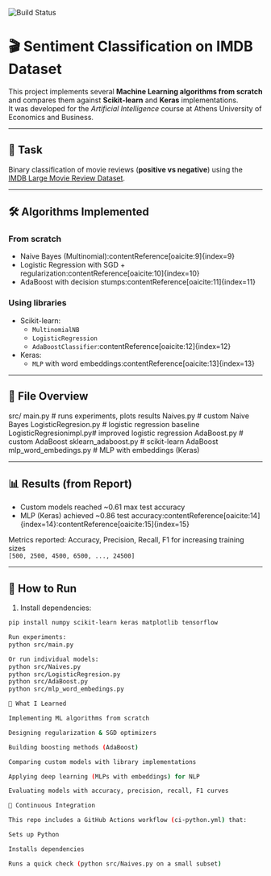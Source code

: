 ![Build Status](https://github.com/KaterinaKorre/ai-text-classification-ml/actions/workflows/ci-python.yml/badge.svg)

# 🎬 Sentiment Classification on IMDB Dataset

This project implements several **Machine Learning algorithms from scratch** and compares them against **Scikit-learn** and **Keras** implementations.  
It was developed for the *Artificial Intelligence* course at Athens University of Economics and Business.

---

## 📌 Task
Binary classification of movie reviews (**positive vs negative**) using the [IMDB Large Movie Review Dataset](https://ai.stanford.edu/~amaas/data/sentiment/).

---

## 🛠️ Algorithms Implemented

### From scratch
- Naive Bayes (Multinomial):contentReference[oaicite:9]{index=9}
- Logistic Regression with SGD + regularization:contentReference[oaicite:10]{index=10}
- AdaBoost with decision stumps:contentReference[oaicite:11]{index=11}

### Using libraries
- Scikit-learn:
  - `MultinomialNB`
  - `LogisticRegression`
  - `AdaBoostClassifier`:contentReference[oaicite:12]{index=12}
- Keras:
  - `MLP` with word embeddings:contentReference[oaicite:13]{index=13}

---

## 📂 File Overview
src/
main.py # runs experiments, plots results
Naives.py # custom Naive Bayes
LogisticRegresion.py # logistic regression baseline
LogisticRegresionimpl.py# improved logistic regression
AdaBoost.py # custom AdaBoost
sklearn_adaboost.py # scikit-learn AdaBoost
mlp_word_embedings.py # MLP with embeddings (Keras)


---

## 📊 Results (from Report)
- Custom models reached ~0.61 max test accuracy
- MLP (Keras) achieved ~0.86 test accuracy:contentReference[oaicite:14]{index=14}:contentReference[oaicite:15]{index=15}

Metrics reported: Accuracy, Precision, Recall, F1 for increasing training sizes  
`[500, 2500, 4500, 6500, ..., 24500]`

---

## 🚀 How to Run
1. Install dependencies:
```bash
pip install numpy scikit-learn keras matplotlib tensorflow

Run experiments:
python src/main.py

Or run individual models:
python src/Naives.py
python src/LogisticRegresion.py
python src/AdaBoost.py
python src/mlp_word_embedings.py

📖 What I Learned

Implementing ML algorithms from scratch

Designing regularization & SGD optimizers

Building boosting methods (AdaBoost)

Comparing custom models with library implementations

Applying deep learning (MLPs with embeddings) for NLP

Evaluating models with accuracy, precision, recall, F1 curves

🔧 Continuous Integration

This repo includes a GitHub Actions workflow (ci-python.yml) that:

Sets up Python

Installs dependencies

Runs a quick check (python src/Naives.py on a small subset)

